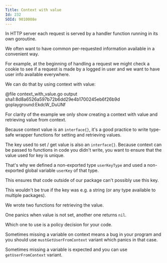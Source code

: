 ```yaml
---
Title: Context with value
Id: 232
SOId: 9010008e
---
```


In HTTP server each request is served by a handler function running in its own goroutine.

We often want to have common per-requested information available in a convenient way.

For example, at the beginning of handling a request we might check a cookie to see if a request is made by a logged in user and we want to have user info available everywhere.

We can do that by using context with value:

@file context_with_value.go output sha1:8d8a6526a597b72b6dd29e4b1700245eb6f26b9d goplayground:EkdcW_DuUNf

For clarity of the example we only show creating a context with value and retrieving value from context.

Because context value is an `interface{}`, it's a good practice to write type-safe wrapper functions for setting and retrieving values.

The key used to set / get value is also an `interface{}`. Because context can be passed to functions in code you didn't write, you want to ensure that the value used for key is unique.

That's why we defined a non-exported type `userKeyType` and used a non-exported global variable `userKey` of that type.

This ensures that code outside of our package can't possibly use this key.

This wouldn't be true if the key was e.g. a string (or any type available to multiple packages).

We wrote two functions for retrieving the value.

One panics when value is not set, another one returns `nil`.

Which one to use is a policy decision for your code.

Sometimes missing a variable on context means a bug in your program and you should use `mustGetUserFromContext` variant which panics in that case.

Sometimes missing a variable is expected and you can use `getUserFromContext` variant.
